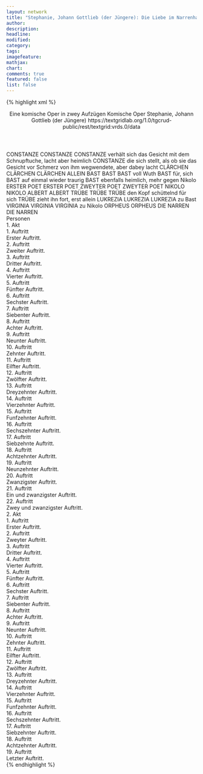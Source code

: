 ```yaml
---
layout: network
title: "Stephanie, Johann Gottlieb (der Jüngere): Die Liebe im Narrenhause (1787)"
author:
description:
headline:
modified:
category:
tags:
imagefeature:
mathjax:
chart:
comments: true
featured: false
list: false
---
```

{% highlight xml %}
<?xml-model href="https://raw.githubusercontent.com/DLiNa/project/master/rules/lina.rnc"?><?xml-model href="https://raw.githubusercontent.com/DLiNa/project/master/rules/lina.sch"?>
<play xmlns="http://lina.digital">
  <header>
    <title>Die Liebe im Narrenhause</title>
    <subtitle>Eine komische Oper in zwey Aufzügen</subtitle>
    <genretitle>Komische Oper</genretitle>
    <author>Stephanie, Johann Gottlieb (der Jüngere)</author>
    <date type="print"/>
    <date type="premiere" when="1787"/>
    <date type="written"/>
    <source>https://textgridlab.org/1.0/tgcrud-public/rest/textgrid:vrds.0/data</source>
  </header>
  <personae>
    <character>
      <name>CONSTANZE</name>
      <alias xml:id="constanze">
        <name>CONSTANZE</name>
      </alias>
      <alias xml:id="constanze_verhält_sich_das_gesicht_mit_dem_schnupftuche_lacht_aber_heimlich">
        <name>CONSTANZE verhält sich das Gesicht mit dem Schnupftuche, lacht aber heimlich</name>
      </alias>
      <alias xml:id="constanze_die_sich_stellt_als_ob_sie_das_gesicht_vor_schmerz_von_ihm_wegwendete_aber_dabey_lacht">
        <name>CONSTANZE die sich stellt, als ob sie das Gesicht vor Schmerz von ihm wegwendete, aber dabey lacht</name>
      </alias>
    </character>
    <character>
      <name>CLÄRCHEN</name>
      <alias xml:id="clärchen">
        <name>CLÄRCHEN</name>
      </alias>
      <alias xml:id="clärchen_allein">
        <name>CLÄRCHEN ALLEIN</name>
      </alias>
    </character>
    <character>
      <name>BAST</name>
      <alias xml:id="bast">
        <name>BAST</name>
      </alias>
      <alias xml:id="bast_voll_wuth">
        <name>BAST voll Wuth</name>
      </alias>
      <alias xml:id="bast_für_sich">
        <name>BAST für, sich</name>
      </alias>
      <alias xml:id="bast_auf_einmal_wieder_traurig">
        <name>BAST auf einmal wieder traurig</name>
      </alias>
      <alias xml:id="bast_ebenfalls_heimlich_mehr_gegen_nikolo">
        <name>BAST ebenfalls heimlich, mehr gegen Nikolo</name>
      </alias>
    </character>
    <character>
      <name>ERSTER POET</name>
      <alias xml:id="erster_poet">
        <name>ERSTER POET</name>
      </alias>
    </character>
    <character>
      <name>ZWEYTER POET</name>
      <alias xml:id="zweyter_poet">
        <name>ZWEYTER POET</name>
      </alias>
    </character>
    <character>
      <name>NIKOLO</name>
      <alias xml:id="nikolo">
        <name>NIKOLO</name>
      </alias>
    </character>
    <character>
      <name>ALBERT</name>
      <alias xml:id="albert">
        <name>ALBERT</name>
      </alias>
    </character>
    <character>
      <name>TRÜBE</name>
      <alias xml:id="trübe">
        <name>TRÜBE</name>
      </alias>
      <alias xml:id="trübe_den_kopf_schüttelnd_für_sich">
        <name>TRÜBE den Kopf schüttelnd für sich</name>
      </alias>
      <alias xml:id="trübe_zieht_ihn_fort_erst_allein">
        <name>TRÜBE zieht ihn fort, erst allein</name>
      </alias>
    </character>
    <character>
      <name>LUKREZIA</name>
      <alias xml:id="lukrezia">
        <name>LUKREZIA</name>
      </alias>
      <alias xml:id="lukrezia_zu_bast">
        <name>LUKREZIA zu Bast</name>
      </alias>
    </character>
    <character>
      <name>VIRGINIA</name>
      <alias xml:id="virginia">
        <name>VIRGINIA</name>
      </alias>
      <alias xml:id="virginia_zu_nikolo">
        <name>VIRGINIA zu Nikolo</name>
      </alias>
    </character>
    <character>
      <name>ORPHEUS</name>
      <alias xml:id="orpheus">
        <name>ORPHEUS</name>
      </alias>
    </character>
    <character>
      <name>DIE NARREN</name>
      <alias xml:id="die_narren">
        <name>DIE NARREN</name>
      </alias>
    </character>
  </personae>
  <text>
    <div>
      <head>Personen</head>
    </div>
    <div>
      <head>1. Akt</head>
      <div>
        <head>1. Auftritt</head>
        <div>
          <head>Erster Auftritt.</head>
          <sp who="#constanze">
            <amount n="6" unit="speech_acts"/>
            <amount n="114" unit="words"/>
            <amount n="11" unit="lines"/>
            <amount n="628" unit="chars"/>
          </sp>
          <sp who="#clärchen">
            <amount n="7" unit="speech_acts"/>
            <amount n="163" unit="words"/>
            <amount n="9" unit="lines"/>
            <amount n="933" unit="chars"/>
          </sp>
          <sp who="#clärchen #constanze">
            <amount n="1" unit="speech_acts"/>
            <amount n="23" unit="words"/>
            <amount n="3" unit="lines"/>
            <amount n="147" unit="chars"/>
          </sp>
          <sp who="#bast">
            <amount n="7" unit="speech_acts"/>
            <amount n="172" unit="words"/>
            <amount n="8" unit="lines"/>
            <amount n="928" unit="chars"/>
          </sp>
          <sp who="#bast_für_sich">
            <amount n="1" unit="speech_acts"/>
            <amount n="26" unit="words"/>
            <amount n="3" unit="lines"/>
            <amount n="138" unit="chars"/>
          </sp>
        </div>
      </div>
      <div>
        <head>2. Auftritt</head>
        <div>
          <head>Zweiter Auftritt.</head>
          <sp who="#erster_poet">
            <amount n="10" unit="speech_acts"/>
            <amount n="281" unit="words"/>
            <amount n="16" unit="lines"/>
            <amount n="1598" unit="chars"/>
          </sp>
          <sp who="#bast">
            <amount n="8" unit="speech_acts"/>
            <amount n="74" unit="words"/>
            <amount n="12" unit="lines"/>
            <amount n="380" unit="chars"/>
          </sp>
          <sp who="#constanze">
            <amount n="2" unit="speech_acts"/>
            <amount n="8" unit="words"/>
            <amount n="1" unit="lines"/>
            <amount n="48" unit="chars"/>
          </sp>
          <sp who="#zweyter_poet">
            <amount n="9" unit="speech_acts"/>
            <amount n="365" unit="words"/>
            <amount n="13" unit="lines"/>
            <amount n="2151" unit="chars"/>
          </sp>
          <sp who="#clärchen #constanze">
            <amount n="3" unit="speech_acts"/>
            <amount n="14" unit="words"/>
            <amount n="3" unit="lines"/>
            <amount n="69" unit="chars"/>
          </sp>
          <sp who="#constanze #clärchen">
            <amount n="3" unit="speech_acts"/>
            <amount n="33" unit="words"/>
            <amount n="6" unit="lines"/>
            <amount n="183" unit="chars"/>
          </sp>
        </div>
      </div>
      <div>
        <head>3. Auftritt</head>
        <div>
          <head>Dritter Auftritt.</head>
          <sp who="#constanze">
            <amount n="6" unit="speech_acts"/>
            <amount n="165" unit="words"/>
            <amount n="20" unit="lines"/>
            <amount n="865" unit="chars"/>
          </sp>
          <sp who="#clärchen">
            <amount n="5" unit="speech_acts"/>
            <amount n="247" unit="words"/>
            <amount n="1385" unit="chars"/>
          </sp>
        </div>
      </div>
      <div>
        <head>4. Auftritt</head>
        <div>
          <head>Vierter Auftritt.</head>
          <sp who="#clärchen_allein">
            <amount n="1" unit="speech_acts"/>
            <amount n="197" unit="words"/>
            <amount n="1073" unit="chars"/>
          </sp>
        </div>
      </div>
      <div>
        <head>5. Auftritt</head>
        <div>
          <head>Fünfter Auftritt.</head>
          <sp who="#nikolo">
            <amount n="8" unit="speech_acts"/>
            <amount n="365" unit="words"/>
            <amount n="4" unit="lines"/>
            <amount n="1898" unit="chars"/>
          </sp>
          <sp who="#clärchen">
            <amount n="7" unit="speech_acts"/>
            <amount n="89" unit="words"/>
            <amount n="5" unit="lines"/>
            <amount n="427" unit="chars"/>
          </sp>
        </div>
      </div>
      <div>
        <head>6. Auftritt</head>
        <div>
          <head>Sechster Auftritt.</head>
          <sp who="#albert">
            <amount n="7" unit="speech_acts"/>
            <amount n="89" unit="words"/>
            <amount n="5" unit="lines"/>
            <amount n="444" unit="chars"/>
          </sp>
          <sp who="#clärchen">
            <amount n="6" unit="speech_acts"/>
            <amount n="163" unit="words"/>
            <amount n="2" unit="lines"/>
            <amount n="897" unit="chars"/>
          </sp>
        </div>
      </div>
      <div>
        <head>7. Auftritt</head>
        <div>
          <head>Siebenter Auftritt.</head>
          <sp who="#clärchen">
            <amount n="7" unit="speech_acts"/>
            <amount n="106" unit="words"/>
            <amount n="4" unit="lines"/>
            <amount n="571" unit="chars"/>
          </sp>
          <sp who="#nikolo">
            <amount n="6" unit="speech_acts"/>
            <amount n="85" unit="words"/>
            <amount n="5" unit="lines"/>
            <amount n="466" unit="chars"/>
          </sp>
        </div>
      </div>
      <div>
        <head>8. Auftritt</head>
        <div>
          <head>Achter Auftritt.</head>
          <sp who="#bast">
            <amount n="14" unit="speech_acts"/>
            <amount n="179" unit="words"/>
            <amount n="15" unit="lines"/>
            <amount n="950" unit="chars"/>
          </sp>
          <sp who="#trübe">
            <amount n="14" unit="speech_acts"/>
            <amount n="237" unit="words"/>
            <amount n="21" unit="lines"/>
            <amount n="1252" unit="chars"/>
          </sp>
          <sp who="#clärchen">
            <amount n="1" unit="speech_acts"/>
            <amount n="10" unit="words"/>
            <amount n="1" unit="lines"/>
            <amount n="56" unit="chars"/>
          </sp>
          <sp who="#nikolo">
            <amount n="1" unit="speech_acts"/>
            <amount n="30" unit="words"/>
            <amount n="170" unit="chars"/>
          </sp>
          <sp who="#trübe #bast">
            <amount n="1" unit="speech_acts"/>
            <amount n="14" unit="words"/>
            <amount n="3" unit="lines"/>
            <amount n="88" unit="chars"/>
          </sp>
          <sp who="#bast #trübe">
            <amount n="1" unit="speech_acts"/>
            <amount n="28" unit="words"/>
            <amount n="6" unit="lines"/>
            <amount n="141" unit="chars"/>
          </sp>
          <sp who="#bast_auf_einmal_wieder_traurig">
            <amount n="1" unit="speech_acts"/>
            <amount n="13" unit="words"/>
            <amount n="2" unit="lines"/>
            <amount n="65" unit="chars"/>
          </sp>
        </div>
      </div>
      <div>
        <head>9. Auftritt</head>
        <div>
          <head>Neunter Auftritt.</head>
          <sp who="#constanze">
            <amount n="12" unit="speech_acts"/>
            <amount n="363" unit="words"/>
            <amount n="12" unit="lines"/>
            <amount n="1946" unit="chars"/>
          </sp>
          <sp who="#trübe">
            <amount n="6" unit="speech_acts"/>
            <amount n="128" unit="words"/>
            <amount n="3" unit="lines"/>
            <amount n="709" unit="chars"/>
          </sp>
          <sp who="#bast">
            <amount n="10" unit="speech_acts"/>
            <amount n="211" unit="words"/>
            <amount n="6" unit="lines"/>
            <amount n="1097" unit="chars"/>
          </sp>
        </div>
      </div>
      <div>
        <head>10. Auftritt</head>
        <div>
          <head>Zehnter Auftritt.</head>
          <sp who="#bast">
            <amount n="3" unit="speech_acts"/>
            <amount n="119" unit="words"/>
            <amount n="1" unit="lines"/>
            <amount n="630" unit="chars"/>
          </sp>
          <sp who="#trübe">
            <amount n="3" unit="speech_acts"/>
            <amount n="17" unit="words"/>
            <amount n="3" unit="lines"/>
            <amount n="75" unit="chars"/>
          </sp>
        </div>
      </div>
      <div>
        <head>11. Auftritt</head>
        <div>
          <head>Eilfter Auftritt.</head>
          <sp who="#nikolo">
            <amount n="2" unit="speech_acts"/>
            <amount n="27" unit="words"/>
            <amount n="1" unit="lines"/>
            <amount n="144" unit="chars"/>
          </sp>
          <sp who="#bast">
            <amount n="6" unit="speech_acts"/>
            <amount n="213" unit="words"/>
            <amount n="3" unit="lines"/>
            <amount n="1176" unit="chars"/>
          </sp>
          <sp who="#trübe">
            <amount n="4" unit="speech_acts"/>
            <amount n="58" unit="words"/>
            <amount n="3" unit="lines"/>
            <amount n="315" unit="chars"/>
          </sp>
          <sp who="#constanze">
            <amount n="2" unit="speech_acts"/>
            <amount n="13" unit="words"/>
            <amount n="2" unit="lines"/>
            <amount n="63" unit="chars"/>
          </sp>
          <sp who="#lukrezia">
            <amount n="1" unit="speech_acts"/>
            <amount n="118" unit="words"/>
            <amount n="20" unit="lines"/>
            <amount n="626" unit="chars"/>
          </sp>
        </div>
      </div>
      <div>
        <head>12. Auftritt</head>
        <div>
          <head>Zwölfter Auftritt.</head>
          <sp who="#trübe">
            <amount n="2" unit="speech_acts"/>
            <amount n="22" unit="words"/>
            <amount n="2" unit="lines"/>
            <amount n="121" unit="chars"/>
          </sp>
          <sp who="#bast">
            <amount n="4" unit="speech_acts"/>
            <amount n="112" unit="words"/>
            <amount n="2" unit="lines"/>
            <amount n="611" unit="chars"/>
          </sp>
          <sp who="#constanze">
            <amount n="3" unit="speech_acts"/>
            <amount n="15" unit="words"/>
            <amount n="3" unit="lines"/>
            <amount n="75" unit="chars"/>
          </sp>
        </div>
      </div>
      <div>
        <head>13. Auftritt</head>
        <div>
          <head>Dreyzehnter Auftritt.</head>
          <sp who="#albert">
            <amount n="8" unit="speech_acts"/>
            <amount n="92" unit="words"/>
            <amount n="20" unit="lines"/>
            <amount n="537" unit="chars"/>
          </sp>
          <sp who="#lukrezia">
            <amount n="1" unit="speech_acts"/>
            <amount n="19" unit="words"/>
            <amount n="5" unit="lines"/>
            <amount n="120" unit="chars"/>
          </sp>
          <sp who="#albert #virginia #constanze #trübe #bast #nikolo">
            <amount n="3" unit="speech_acts"/>
            <amount n="21" unit="words"/>
            <amount n="5" unit="lines"/>
            <amount n="101" unit="chars"/>
          </sp>
          <sp who="#virginia">
            <amount n="1" unit="speech_acts"/>
            <amount n="22" unit="words"/>
            <amount n="3" unit="lines"/>
            <amount n="115" unit="chars"/>
          </sp>
          <sp who="#lukrezia #virginia">
            <amount n="5" unit="speech_acts"/>
            <amount n="59" unit="words"/>
            <amount n="12" unit="lines"/>
            <amount n="331" unit="chars"/>
          </sp>
          <sp who="#albert #constanze">
            <amount n="1" unit="speech_acts"/>
            <amount n="16" unit="words"/>
            <amount n="3" unit="lines"/>
            <amount n="96" unit="chars"/>
          </sp>
          <sp who="#constanze">
            <amount n="2" unit="speech_acts"/>
            <amount n="26" unit="words"/>
            <amount n="5" unit="lines"/>
            <amount n="150" unit="chars"/>
          </sp>
          <sp who="#trübe #bast">
            <amount n="2" unit="speech_acts"/>
            <amount n="19" unit="words"/>
            <amount n="4" unit="lines"/>
            <amount n="100" unit="chars"/>
          </sp>
          <sp who="#lukrezia #virginia">
            <amount n="1" unit="speech_acts"/>
            <amount n="5" unit="words"/>
            <amount n="1" unit="lines"/>
            <amount n="25" unit="chars"/>
          </sp>
          <sp who="#albert #constanze">
            <amount n="1" unit="speech_acts"/>
            <amount n="16" unit="words"/>
            <amount n="3" unit="lines"/>
            <amount n="79" unit="chars"/>
          </sp>
          <sp who="#lukrezia #virginia">
            <amount n="1" unit="speech_acts"/>
            <amount n="16" unit="words"/>
            <amount n="3" unit="lines"/>
            <amount n="93" unit="chars"/>
          </sp>
          <sp who="#bast #nikolo">
            <amount n="1" unit="speech_acts"/>
            <amount n="5" unit="words"/>
            <amount n="1" unit="lines"/>
            <amount n="28" unit="chars"/>
          </sp>
        </div>
      </div>
      <div>
        <head>14. Auftritt</head>
        <div>
          <head>Vierzehnter Auftritt.</head>
          <sp who="#albert">
            <amount n="3" unit="speech_acts"/>
            <amount n="13" unit="words"/>
            <amount n="3" unit="lines"/>
            <amount n="68" unit="chars"/>
          </sp>
          <sp who="#constanze">
            <amount n="3" unit="speech_acts"/>
            <amount n="33" unit="words"/>
            <amount n="2" unit="lines"/>
            <amount n="193" unit="chars"/>
          </sp>
        </div>
      </div>
      <div>
        <head>15. Auftritt</head>
        <div>
          <head>Funfzehnter Auftritt.</head>
          <sp who="#clärchen">
            <amount n="3" unit="speech_acts"/>
            <amount n="58" unit="words"/>
            <amount n="1" unit="lines"/>
            <amount n="337" unit="chars"/>
          </sp>
          <sp who="#albert">
            <amount n="2" unit="speech_acts"/>
            <amount n="12" unit="words"/>
            <amount n="2" unit="lines"/>
            <amount n="54" unit="chars"/>
          </sp>
        </div>
      </div>
      <div>
        <head>16. Auftritt</head>
        <div>
          <head>Sechszehnter Auftritt.</head>
          <sp who="#clärchen">
            <amount n="6" unit="speech_acts"/>
            <amount n="71" unit="words"/>
            <amount n="5" unit="lines"/>
            <amount n="392" unit="chars"/>
          </sp>
          <sp who="#orpheus">
            <amount n="7" unit="speech_acts"/>
            <amount n="297" unit="words"/>
            <amount n="7" unit="lines"/>
            <amount n="1614" unit="chars"/>
          </sp>
        </div>
      </div>
      <div>
        <head>17. Auftritt</head>
        <div>
          <head>Siebzehnte Auftritt.</head>
          <sp who="#clärchen">
            <amount n="3" unit="speech_acts"/>
            <amount n="88" unit="words"/>
            <amount n="1" unit="lines"/>
            <amount n="506" unit="chars"/>
          </sp>
          <sp who="#constanze">
            <amount n="1" unit="speech_acts"/>
            <amount n="9" unit="words"/>
            <amount n="1" unit="lines"/>
            <amount n="41" unit="chars"/>
          </sp>
          <sp who="#albert">
            <amount n="2" unit="speech_acts"/>
            <amount n="124" unit="words"/>
            <amount n="7" unit="lines"/>
            <amount n="674" unit="chars"/>
          </sp>
          <sp who="#clärchen #constanze">
            <amount n="1" unit="speech_acts"/>
            <amount n="20" unit="words"/>
            <amount n="4" unit="lines"/>
            <amount n="120" unit="chars"/>
          </sp>
        </div>
      </div>
      <div>
        <head>18. Auftritt</head>
        <div>
          <head>Achtzehnter Auftritt.</head>
          <sp who="#bast">
            <amount n="6" unit="speech_acts"/>
            <amount n="79" unit="words"/>
            <amount n="13" unit="lines"/>
            <amount n="408" unit="chars"/>
          </sp>
          <sp who="#constanze">
            <amount n="2" unit="speech_acts"/>
            <amount n="13" unit="words"/>
            <amount n="2" unit="lines"/>
            <amount n="64" unit="chars"/>
          </sp>
          <sp who="#constanze #clärchen">
            <amount n="4" unit="speech_acts"/>
            <amount n="37" unit="words"/>
            <amount n="8" unit="lines"/>
            <amount n="207" unit="chars"/>
          </sp>
          <sp who="#albert">
            <amount n="5" unit="speech_acts"/>
            <amount n="74" unit="words"/>
            <amount n="14" unit="lines"/>
            <amount n="403" unit="chars"/>
          </sp>
          <sp who="#clärchen #constanze">
            <amount n="1" unit="speech_acts"/>
            <amount n="9" unit="words"/>
            <amount n="1" unit="lines"/>
            <amount n="46" unit="chars"/>
          </sp>
          <sp who="#bast_ebenfalls_heimlich_mehr_gegen_nikolo">
            <amount n="1" unit="speech_acts"/>
            <amount n="13" unit="words"/>
            <amount n="2" unit="lines"/>
            <amount n="70" unit="chars"/>
          </sp>
          <sp who="#nikolo">
            <amount n="4" unit="speech_acts"/>
            <amount n="36" unit="words"/>
            <amount n="7" unit="lines"/>
            <amount n="186" unit="chars"/>
          </sp>
          <sp who="#constanze #clärchen #albert">
            <amount n="1" unit="speech_acts"/>
            <amount n="2" unit="words"/>
            <amount n="1" unit="lines"/>
            <amount n="9" unit="chars"/>
          </sp>
          <sp who="#bast #nikolo">
            <amount n="1" unit="speech_acts"/>
            <amount n="22" unit="words"/>
            <amount n="3" unit="lines"/>
            <amount n="105" unit="chars"/>
          </sp>
        </div>
      </div>
      <div>
        <head>19. Auftritt</head>
        <div>
          <head>Neunzehnter Auftritt.</head>
          <sp who="#trübe">
            <amount n="3" unit="speech_acts"/>
            <amount n="26" unit="words"/>
            <amount n="5" unit="lines"/>
            <amount n="129" unit="chars"/>
          </sp>
          <sp who="#bast">
            <amount n="3" unit="speech_acts"/>
            <amount n="18" unit="words"/>
            <amount n="4" unit="lines"/>
            <amount n="98" unit="chars"/>
          </sp>
          <sp who="#constanze">
            <amount n="3" unit="speech_acts"/>
            <amount n="33" unit="words"/>
            <amount n="6" unit="lines"/>
            <amount n="163" unit="chars"/>
          </sp>
          <sp who="#bast #trübe">
            <amount n="1" unit="speech_acts"/>
            <amount n="22" unit="words"/>
            <amount n="4" unit="lines"/>
            <amount n="117" unit="chars"/>
          </sp>
          <sp who="#constanze #clärchen">
            <amount n="2" unit="speech_acts"/>
            <amount n="39" unit="words"/>
            <amount n="6" unit="lines"/>
            <amount n="196" unit="chars"/>
          </sp>
          <sp who="#constanze_verhält_sich_das_gesicht_mit_dem_schnupftuche_lacht_aber_heimlich">
            <amount n="1" unit="speech_acts"/>
            <amount n="10" unit="words"/>
            <amount n="2" unit="lines"/>
            <amount n="56" unit="chars"/>
          </sp>
          <sp who="#clärchen">
            <amount n="4" unit="speech_acts"/>
            <amount n="74" unit="words"/>
            <amount n="14" unit="lines"/>
            <amount n="381" unit="chars"/>
          </sp>
          <sp who="#trübe_zieht_ihn_fort_erst_allein">
            <amount n="1" unit="speech_acts"/>
            <amount n="6" unit="words"/>
            <amount n="1" unit="lines"/>
            <amount n="28" unit="chars"/>
          </sp>
          <sp who="#constanze_die_sich_stellt_als_ob_sie_das_gesicht_vor_schmerz_von_ihm_wegwendete_aber_dabey_lacht">
            <amount n="1" unit="speech_acts"/>
            <amount n="4" unit="words"/>
            <amount n="1" unit="lines"/>
            <amount n="13" unit="chars"/>
          </sp>
          <sp who="#clärchen #constanze">
            <amount n="1" unit="speech_acts"/>
            <amount n="20" unit="words"/>
            <amount n="3" unit="lines"/>
            <amount n="89" unit="chars"/>
          </sp>
        </div>
      </div>
      <div>
        <head>20. Auftritt</head>
        <div>
          <head>Zwanzigster Auftritt.</head>
          <sp who="#erster_poet">
            <amount n="1" unit="speech_acts"/>
            <amount n="15" unit="words"/>
            <amount n="3" unit="lines"/>
            <amount n="68" unit="chars"/>
          </sp>
          <sp who="#clärchen">
            <amount n="8" unit="speech_acts"/>
            <amount n="86" unit="words"/>
            <amount n="17" unit="lines"/>
            <amount n="430" unit="chars"/>
          </sp>
          <sp who="#zweyter_poet">
            <amount n="1" unit="speech_acts"/>
            <amount n="14" unit="words"/>
            <amount n="3" unit="lines"/>
            <amount n="77" unit="chars"/>
          </sp>
          <sp who="#erster_poet #zweyter_poet">
            <amount n="1" unit="speech_acts"/>
            <amount n="15" unit="words"/>
            <amount n="3" unit="lines"/>
            <amount n="73" unit="chars"/>
          </sp>
          <sp who="#lukrezia #virginia">
            <amount n="1" unit="speech_acts"/>
            <amount n="13" unit="words"/>
            <amount n="3" unit="lines"/>
            <amount n="74" unit="chars"/>
          </sp>
          <sp who="#erster_poet #zweyter_poet">
            <amount n="1" unit="speech_acts"/>
            <amount n="9" unit="words"/>
            <amount n="2" unit="lines"/>
            <amount n="50" unit="chars"/>
          </sp>
          <sp who="#virginia #lukrezia">
            <amount n="3" unit="speech_acts"/>
            <amount n="24" unit="words"/>
            <amount n="5" unit="lines"/>
            <amount n="120" unit="chars"/>
          </sp>
          <sp who="#orpheus">
            <amount n="4" unit="speech_acts"/>
            <amount n="48" unit="words"/>
            <amount n="7" unit="lines"/>
            <amount n="251" unit="chars"/>
          </sp>
          <sp who="#erster_poet #zweyter_poet">
            <amount n="1" unit="speech_acts"/>
            <amount n="28" unit="words"/>
            <amount n="4" unit="lines"/>
            <amount n="156" unit="chars"/>
          </sp>
          <sp who="#erster_poet #zweyter_poet">
            <amount n="3" unit="speech_acts"/>
            <amount n="43" unit="words"/>
            <amount n="8" unit="lines"/>
            <amount n="230" unit="chars"/>
          </sp>
          <sp who="#erster_poet #zweyter_poet #lukrezia #virginia #orpheus #clärchen">
            <amount n="1" unit="speech_acts"/>
            <amount n="6" unit="words"/>
            <amount n="1" unit="lines"/>
            <amount n="26" unit="chars"/>
          </sp>
        </div>
      </div>
      <div>
        <head>21. Auftritt</head>
        <div>
          <head>Ein und zwanzigster Auftritt.</head>
          <sp who="#bast #trübe">
            <amount n="4" unit="speech_acts"/>
            <amount n="56" unit="words"/>
            <amount n="8" unit="lines"/>
            <amount n="270" unit="chars"/>
          </sp>
          <sp who="#die_narren">
            <amount n="1" unit="speech_acts"/>
            <amount n="13" unit="words"/>
            <amount n="2" unit="lines"/>
            <amount n="60" unit="chars"/>
          </sp>
          <sp who="#erster_poet #zweyter_poet">
            <amount n="1" unit="speech_acts"/>
            <amount n="4" unit="words"/>
            <amount n="1" unit="lines"/>
            <amount n="28" unit="chars"/>
          </sp>
          <sp who="#orpheus">
            <amount n="1" unit="speech_acts"/>
            <amount n="4" unit="words"/>
            <amount n="1" unit="lines"/>
            <amount n="24" unit="chars"/>
          </sp>
          <sp who="#virginia #lukrezia">
            <amount n="1" unit="speech_acts"/>
            <amount n="4" unit="words"/>
            <amount n="1" unit="lines"/>
            <amount n="22" unit="chars"/>
          </sp>
          <sp who="#bast #trübe #die_narren #erster_poet #zweyter_poet #orpheus #virginia #lukrezia">
            <amount n="1" unit="speech_acts"/>
            <amount n="17" unit="words"/>
            <amount n="3" unit="lines"/>
            <amount n="97" unit="chars"/>
          </sp>
        </div>
      </div>
      <div>
        <head>22. Auftritt</head>
        <div>
          <head>Zwey und zwanzigster Auftritt.</head>
          <sp who="#nikolo">
            <amount n="5" unit="speech_acts"/>
            <amount n="80" unit="words"/>
            <amount n="14" unit="lines"/>
            <amount n="420" unit="chars"/>
          </sp>
          <sp who="#clärchen">
            <amount n="1" unit="speech_acts"/>
            <amount n="7" unit="words"/>
            <amount n="1" unit="lines"/>
            <amount n="30" unit="chars"/>
          </sp>
          <sp who="#albert #constanze">
            <amount n="1" unit="speech_acts"/>
            <amount n="14" unit="words"/>
            <amount n="2" unit="lines"/>
            <amount n="66" unit="chars"/>
          </sp>
          <sp who="#bast #trübe">
            <amount n="1" unit="speech_acts"/>
            <amount n="31" unit="words"/>
            <amount n="5" unit="lines"/>
            <amount n="159" unit="chars"/>
          </sp>
          <sp who="#erster_poet #zweyter_poet #orpheus #virginia #lukrezia">
            <amount n="2" unit="speech_acts"/>
            <amount n="30" unit="words"/>
            <amount n="6" unit="lines"/>
            <amount n="170" unit="chars"/>
          </sp>
          <sp who="#constanze">
            <amount n="5" unit="speech_acts"/>
            <amount n="42" unit="words"/>
            <amount n="8" unit="lines"/>
            <amount n="222" unit="chars"/>
          </sp>
          <sp who="#bast">
            <amount n="6" unit="speech_acts"/>
            <amount n="83" unit="words"/>
            <amount n="16" unit="lines"/>
            <amount n="408" unit="chars"/>
          </sp>
          <sp who="#erster_poet #zweyter_poet #orpheus #virginia #lukrezia #bast #nikolo #clärchen #albert #constanze #die_narren #trübe">
            <amount n="1" unit="speech_acts"/>
            <amount n="30" unit="words"/>
            <amount n="5" unit="lines"/>
            <amount n="145" unit="chars"/>
          </sp>
          <sp who="#albert">
            <amount n="1" unit="speech_acts"/>
            <amount n="14" unit="words"/>
            <amount n="3" unit="lines"/>
            <amount n="75" unit="chars"/>
          </sp>
          <sp who="#die_narren">
            <amount n="1" unit="speech_acts"/>
            <amount n="6" unit="words"/>
            <amount n="1" unit="lines"/>
            <amount n="23" unit="chars"/>
          </sp>
          <sp who="#trübe #clärchen">
            <amount n="1" unit="speech_acts"/>
            <amount n="18" unit="words"/>
            <amount n="3" unit="lines"/>
            <amount n="92" unit="chars"/>
          </sp>
        </div>
      </div>
    </div>
    <div>
      <head>2. Akt</head>
      <div>
        <head>1. Auftritt</head>
        <div>
          <head>Erster Auftritt.</head>
          <sp who="#albert #constanze #clärchen">
            <amount n="2" unit="speech_acts"/>
            <amount n="42" unit="words"/>
            <amount n="7" unit="lines"/>
            <amount n="232" unit="chars"/>
          </sp>
          <sp who="#albert">
            <amount n="4" unit="speech_acts"/>
            <amount n="65" unit="words"/>
            <amount n="10" unit="lines"/>
            <amount n="337" unit="chars"/>
          </sp>
          <sp who="#constanze">
            <amount n="4" unit="speech_acts"/>
            <amount n="69" unit="words"/>
            <amount n="4" unit="lines"/>
            <amount n="359" unit="chars"/>
          </sp>
          <sp who="#albert #constanze">
            <amount n="1" unit="speech_acts"/>
            <amount n="7" unit="words"/>
            <amount n="1" unit="lines"/>
            <amount n="31" unit="chars"/>
          </sp>
          <sp who="#clärchen">
            <amount n="7" unit="speech_acts"/>
            <amount n="174" unit="words"/>
            <amount n="5" unit="lines"/>
            <amount n="966" unit="chars"/>
          </sp>
        </div>
      </div>
      <div>
        <head>2. Auftritt</head>
        <div>
          <head>Zweyter Auftritt.</head>
          <sp who="#clärchen">
            <amount n="4" unit="speech_acts"/>
            <amount n="77" unit="words"/>
            <amount n="1" unit="lines"/>
            <amount n="442" unit="chars"/>
          </sp>
          <sp who="#nikolo">
            <amount n="4" unit="speech_acts"/>
            <amount n="107" unit="words"/>
            <amount n="1" unit="lines"/>
            <amount n="582" unit="chars"/>
          </sp>
          <sp who="#constanze">
            <amount n="1" unit="speech_acts"/>
            <amount n="5" unit="words"/>
            <amount n="1" unit="lines"/>
            <amount n="31" unit="chars"/>
          </sp>
          <sp who="#albert">
            <amount n="3" unit="speech_acts"/>
            <amount n="50" unit="words"/>
            <amount n="10" unit="lines"/>
            <amount n="269" unit="chars"/>
          </sp>
        </div>
      </div>
      <div>
        <head>3. Auftritt</head>
        <div>
          <head>Dritter Auftritt.</head>
          <sp who="#constanze">
            <amount n="7" unit="speech_acts"/>
            <amount n="112" unit="words"/>
            <amount n="15" unit="lines"/>
            <amount n="564" unit="chars"/>
          </sp>
          <sp who="#clärchen">
            <amount n="6" unit="speech_acts"/>
            <amount n="131" unit="words"/>
            <amount n="4" unit="lines"/>
            <amount n="682" unit="chars"/>
          </sp>
        </div>
      </div>
      <div>
        <head>4. Auftritt</head>
        <div>
          <head>Vierter Auftritt.</head>
          <sp who="#clärchen">
            <amount n="7" unit="speech_acts"/>
            <amount n="124" unit="words"/>
            <amount n="5" unit="lines"/>
            <amount n="635" unit="chars"/>
          </sp>
          <sp who="#nikolo">
            <amount n="7" unit="speech_acts"/>
            <amount n="207" unit="words"/>
            <amount n="2" unit="lines"/>
            <amount n="1086" unit="chars"/>
          </sp>
        </div>
      </div>
      <div>
        <head>5. Auftritt</head>
        <div>
          <head>Fünfter Auftritt.</head>
          <sp who="#trübe">
            <amount n="3" unit="speech_acts"/>
            <amount n="69" unit="words"/>
            <amount n="1" unit="lines"/>
            <amount n="369" unit="chars"/>
          </sp>
          <sp who="#clärchen">
            <amount n="3" unit="speech_acts"/>
            <amount n="62" unit="words"/>
            <amount n="2" unit="lines"/>
            <amount n="330" unit="chars"/>
          </sp>
          <sp who="#nikolo">
            <amount n="4" unit="speech_acts"/>
            <amount n="52" unit="words"/>
            <amount n="3" unit="lines"/>
            <amount n="281" unit="chars"/>
          </sp>
        </div>
      </div>
      <div>
        <head>6. Auftritt</head>
        <div>
          <head>Sechster Auftritt.</head>
          <sp who="#clärchen">
            <amount n="4" unit="speech_acts"/>
            <amount n="76" unit="words"/>
            <amount n="2" unit="lines"/>
            <amount n="432" unit="chars"/>
          </sp>
          <sp who="#trübe">
            <amount n="6" unit="speech_acts"/>
            <amount n="66" unit="words"/>
            <amount n="5" unit="lines"/>
            <amount n="375" unit="chars"/>
          </sp>
          <sp who="#erster_poet">
            <amount n="5" unit="speech_acts"/>
            <amount n="142" unit="words"/>
            <amount n="1" unit="lines"/>
            <amount n="851" unit="chars"/>
          </sp>
          <sp who="#zweyter_poet">
            <amount n="5" unit="speech_acts"/>
            <amount n="126" unit="words"/>
            <amount n="3" unit="lines"/>
            <amount n="721" unit="chars"/>
          </sp>
          <sp who="#virginia">
            <amount n="2" unit="speech_acts"/>
            <amount n="48" unit="words"/>
            <amount n="1" unit="lines"/>
            <amount n="253" unit="chars"/>
          </sp>
          <sp who="#lukrezia">
            <amount n="1" unit="speech_acts"/>
            <amount n="16" unit="words"/>
            <amount n="1" unit="lines"/>
            <amount n="95" unit="chars"/>
          </sp>
          <sp who="#orpheus">
            <amount n="1" unit="speech_acts"/>
            <amount n="12" unit="words"/>
            <amount n="1" unit="lines"/>
            <amount n="73" unit="chars"/>
          </sp>
        </div>
      </div>
      <div>
        <head>7. Auftritt</head>
        <div>
          <head>Siebenter Auftritt.</head>
          <sp who="#albert">
            <amount n="2" unit="speech_acts"/>
            <amount n="36" unit="words"/>
            <amount n="6" unit="lines"/>
            <amount n="181" unit="chars"/>
          </sp>
          <sp who="#erster_poet #zweyter_poet">
            <amount n="2" unit="speech_acts"/>
            <amount n="45" unit="words"/>
            <amount n="6" unit="lines"/>
            <amount n="237" unit="chars"/>
          </sp>
          <sp who="#lukrezia">
            <amount n="2" unit="speech_acts"/>
            <amount n="55" unit="words"/>
            <amount n="5" unit="lines"/>
            <amount n="279" unit="chars"/>
          </sp>
          <sp who="#virginia">
            <amount n="2" unit="speech_acts"/>
            <amount n="40" unit="words"/>
            <amount n="6" unit="lines"/>
            <amount n="207" unit="chars"/>
          </sp>
          <sp who="#trübe">
            <amount n="2" unit="speech_acts"/>
            <amount n="42" unit="words"/>
            <amount n="6" unit="lines"/>
            <amount n="222" unit="chars"/>
          </sp>
          <sp who="#orpheus">
            <amount n="1" unit="speech_acts"/>
            <amount n="5" unit="words"/>
            <amount n="1" unit="lines"/>
            <amount n="27" unit="chars"/>
          </sp>
        </div>
      </div>
      <div>
        <head>8. Auftritt</head>
        <div>
          <head>Achter Auftritt.</head>
          <sp who="#clärchen">
            <amount n="20" unit="speech_acts"/>
            <amount n="275" unit="words"/>
            <amount n="23" unit="lines"/>
            <amount n="1420" unit="chars"/>
          </sp>
          <sp who="#trübe">
            <amount n="1" unit="speech_acts"/>
            <amount n="15" unit="words"/>
            <amount n="1" unit="lines"/>
            <amount n="88" unit="chars"/>
          </sp>
          <sp who="#orpheus">
            <amount n="18" unit="speech_acts"/>
            <amount n="228" unit="words"/>
            <amount n="22" unit="lines"/>
            <amount n="1123" unit="chars"/>
          </sp>
          <sp who="#lukrezia">
            <amount n="2" unit="speech_acts"/>
            <amount n="19" unit="words"/>
            <amount n="2" unit="lines"/>
            <amount n="104" unit="chars"/>
          </sp>
          <sp who="#virginia">
            <amount n="2" unit="speech_acts"/>
            <amount n="11" unit="words"/>
            <amount n="2" unit="lines"/>
            <amount n="66" unit="chars"/>
          </sp>
          <sp who="#erster_poet">
            <amount n="2" unit="speech_acts"/>
            <amount n="11" unit="words"/>
            <amount n="2" unit="lines"/>
            <amount n="60" unit="chars"/>
          </sp>
          <sp who="#zweyter_poet">
            <amount n="2" unit="speech_acts"/>
            <amount n="18" unit="words"/>
            <amount n="1" unit="lines"/>
            <amount n="119" unit="chars"/>
          </sp>
          <sp who="#orpheus #clärchen">
            <amount n="1" unit="speech_acts"/>
            <amount n="22" unit="words"/>
            <amount n="3" unit="lines"/>
            <amount n="108" unit="chars"/>
          </sp>
        </div>
      </div>
      <div>
        <head>9. Auftritt</head>
        <div>
          <head>Neunter Auftritt.</head>
          <sp who="#constanze">
            <amount n="7" unit="speech_acts"/>
            <amount n="83" unit="words"/>
            <amount n="6" unit="lines"/>
            <amount n="424" unit="chars"/>
          </sp>
          <sp who="#clärchen">
            <amount n="9" unit="speech_acts"/>
            <amount n="165" unit="words"/>
            <amount n="6" unit="lines"/>
            <amount n="894" unit="chars"/>
          </sp>
          <sp who="#orpheus">
            <amount n="3" unit="speech_acts"/>
            <amount n="67" unit="words"/>
            <amount n="2" unit="lines"/>
            <amount n="326" unit="chars"/>
          </sp>
          <sp who="#bast">
            <amount n="2" unit="speech_acts"/>
            <amount n="12" unit="words"/>
            <amount n="2" unit="lines"/>
            <amount n="56" unit="chars"/>
          </sp>
          <sp who="#albert">
            <amount n="1" unit="speech_acts"/>
            <amount n="1" unit="words"/>
            <amount n="1" unit="lines"/>
            <amount n="12" unit="chars"/>
          </sp>
        </div>
      </div>
      <div>
        <head>10. Auftritt</head>
        <div>
          <head>Zehnter Auftritt.</head>
          <sp who="#trübe">
            <amount n="8" unit="speech_acts"/>
            <amount n="89" unit="words"/>
            <amount n="7" unit="lines"/>
            <amount n="468" unit="chars"/>
          </sp>
          <sp who="#clärchen">
            <amount n="3" unit="speech_acts"/>
            <amount n="122" unit="words"/>
            <amount n="1" unit="lines"/>
            <amount n="614" unit="chars"/>
          </sp>
          <sp who="#bast">
            <amount n="8" unit="speech_acts"/>
            <amount n="396" unit="words"/>
            <amount n="16" unit="lines"/>
            <amount n="2120" unit="chars"/>
          </sp>
          <sp who="#constanze">
            <amount n="1" unit="speech_acts"/>
            <amount n="22" unit="words"/>
            <amount n="109" unit="chars"/>
          </sp>
        </div>
      </div>
      <div>
        <head>11. Auftritt</head>
        <div>
          <head>Eilfter Auftritt.</head>
          <sp who="#constanze">
            <amount n="6" unit="speech_acts"/>
            <amount n="51" unit="words"/>
            <amount n="5" unit="lines"/>
            <amount n="279" unit="chars"/>
          </sp>
          <sp who="#clärchen">
            <amount n="7" unit="speech_acts"/>
            <amount n="264" unit="words"/>
            <amount n="1" unit="lines"/>
            <amount n="1398" unit="chars"/>
          </sp>
        </div>
      </div>
      <div>
        <head>12. Auftritt</head>
        <div>
          <head>Zwölfter Auftritt.</head>
          <sp who="#clärchen">
            <amount n="5" unit="speech_acts"/>
            <amount n="239" unit="words"/>
            <amount n="2" unit="lines"/>
            <amount n="1257" unit="chars"/>
          </sp>
          <sp who="#trübe">
            <amount n="4" unit="speech_acts"/>
            <amount n="65" unit="words"/>
            <amount n="4" unit="lines"/>
            <amount n="337" unit="chars"/>
          </sp>
        </div>
      </div>
      <div>
        <head>13. Auftritt</head>
        <div>
          <head>Dreyzehnter Auftritt.</head>
          <sp who="#constanze">
            <amount n="4" unit="speech_acts"/>
            <amount n="46" unit="words"/>
            <amount n="6" unit="lines"/>
            <amount n="249" unit="chars"/>
          </sp>
          <sp who="#orpheus">
            <amount n="3" unit="speech_acts"/>
            <amount n="148" unit="words"/>
            <amount n="8" unit="lines"/>
            <amount n="787" unit="chars"/>
          </sp>
          <sp who="#clärchen">
            <amount n="5" unit="speech_acts"/>
            <amount n="153" unit="words"/>
            <amount n="21" unit="lines"/>
            <amount n="847" unit="chars"/>
          </sp>
          <sp who="#albert">
            <amount n="2" unit="speech_acts"/>
            <amount n="11" unit="words"/>
            <amount n="2" unit="lines"/>
            <amount n="59" unit="chars"/>
          </sp>
        </div>
      </div>
      <div>
        <head>14. Auftritt</head>
        <div>
          <head>Vierzehnter Auftritt.</head>
          <sp who="#nikolo">
            <amount n="7" unit="speech_acts"/>
            <amount n="74" unit="words"/>
            <amount n="14" unit="lines"/>
            <amount n="389" unit="chars"/>
          </sp>
          <sp who="#clärchen">
            <amount n="6" unit="speech_acts"/>
            <amount n="108" unit="words"/>
            <amount n="19" unit="lines"/>
            <amount n="590" unit="chars"/>
          </sp>
          <sp who="#clärchen #nikolo">
            <amount n="1" unit="speech_acts"/>
            <amount n="20" unit="words"/>
            <amount n="3" unit="lines"/>
            <amount n="102" unit="chars"/>
          </sp>
        </div>
      </div>
      <div>
        <head>15. Auftritt</head>
        <div>
          <head>Funfzehnter Auftritt.</head>
          <sp who="#trübe">
            <amount n="2" unit="speech_acts"/>
            <amount n="35" unit="words"/>
            <amount n="6" unit="lines"/>
            <amount n="164" unit="chars"/>
          </sp>
          <sp who="#albert #orpheus">
            <amount n="1" unit="speech_acts"/>
            <amount n="7" unit="words"/>
            <amount n="1" unit="lines"/>
            <amount n="31" unit="chars"/>
          </sp>
          <sp who="#constanze #clärchen">
            <amount n="1" unit="speech_acts"/>
            <amount n="5" unit="words"/>
            <amount n="1" unit="lines"/>
            <amount n="28" unit="chars"/>
          </sp>
          <sp who="#nikolo">
            <amount n="2" unit="speech_acts"/>
            <amount n="15" unit="words"/>
            <amount n="3" unit="lines"/>
            <amount n="84" unit="chars"/>
          </sp>
          <sp who="#albert #constanze">
            <amount n="1" unit="speech_acts"/>
            <amount n="5" unit="words"/>
            <amount n="1" unit="lines"/>
            <amount n="35" unit="chars"/>
          </sp>
          <sp who="#clärchen">
            <amount n="2" unit="speech_acts"/>
            <amount n="27" unit="words"/>
            <amount n="1" unit="lines"/>
            <amount n="168" unit="chars"/>
          </sp>
          <sp who="#orpheus #nikolo">
            <amount n="1" unit="speech_acts"/>
            <amount n="6" unit="words"/>
            <amount n="1" unit="lines"/>
            <amount n="32" unit="chars"/>
          </sp>
          <sp who="#albert">
            <amount n="1" unit="speech_acts"/>
            <amount n="21" unit="words"/>
            <amount n="4" unit="lines"/>
            <amount n="117" unit="chars"/>
          </sp>
        </div>
      </div>
      <div>
        <head>16. Auftritt</head>
        <div>
          <head>Sechszehnter Auftritt.</head>
          <sp who="#trübe">
            <amount n="6" unit="speech_acts"/>
            <amount n="63" unit="words"/>
            <amount n="5" unit="lines"/>
            <amount n="350" unit="chars"/>
          </sp>
          <sp who="#constanze">
            <amount n="6" unit="speech_acts"/>
            <amount n="182" unit="words"/>
            <amount n="16" unit="lines"/>
            <amount n="944" unit="chars"/>
          </sp>
          <sp who="#clärchen">
            <amount n="1" unit="speech_acts"/>
            <amount n="22" unit="words"/>
            <amount n="130" unit="chars"/>
          </sp>
        </div>
      </div>
      <div>
        <head>17. Auftritt</head>
        <div>
          <head>Siebzehnter Auftritt.</head>
          <sp who="#nikolo">
            <amount n="4" unit="speech_acts"/>
            <amount n="55" unit="words"/>
            <amount n="3" unit="lines"/>
            <amount n="272" unit="chars"/>
          </sp>
          <sp who="#clärchen">
            <amount n="3" unit="speech_acts"/>
            <amount n="36" unit="words"/>
            <amount n="2" unit="lines"/>
            <amount n="195" unit="chars"/>
          </sp>
          <sp who="#orpheus">
            <amount n="1" unit="speech_acts"/>
            <amount n="5" unit="words"/>
            <amount n="1" unit="lines"/>
            <amount n="19" unit="chars"/>
          </sp>
          <sp who="#constanze">
            <amount n="2" unit="speech_acts"/>
            <amount n="27" unit="words"/>
            <amount n="1" unit="lines"/>
            <amount n="156" unit="chars"/>
          </sp>
          <sp who="#trübe">
            <amount n="1" unit="speech_acts"/>
            <amount n="21" unit="words"/>
            <amount n="107" unit="chars"/>
          </sp>
          <sp who="#albert">
            <amount n="1" unit="speech_acts"/>
            <amount n="26" unit="words"/>
            <amount n="4" unit="lines"/>
            <amount n="136" unit="chars"/>
          </sp>
          <sp who="#nikolo #clärchen #orpheus #constanze #trübe #albert">
            <amount n="1" unit="speech_acts"/>
            <amount n="13" unit="words"/>
            <amount n="2" unit="lines"/>
            <amount n="68" unit="chars"/>
          </sp>
        </div>
      </div>
      <div>
        <head>18. Auftritt</head>
        <div>
          <head>Achtzehnter Auftritt.</head>
          <sp who="#trübe_den_kopf_schüttelnd_für_sich">
            <amount n="1" unit="speech_acts"/>
            <amount n="41" unit="words"/>
            <amount n="5" unit="lines"/>
            <amount n="212" unit="chars"/>
          </sp>
          <sp who="#bast">
            <amount n="3" unit="speech_acts"/>
            <amount n="68" unit="words"/>
            <amount n="12" unit="lines"/>
            <amount n="353" unit="chars"/>
          </sp>
          <sp who="#albert">
            <amount n="3" unit="speech_acts"/>
            <amount n="60" unit="words"/>
            <amount n="10" unit="lines"/>
            <amount n="315" unit="chars"/>
          </sp>
          <sp who="#trübe">
            <amount n="4" unit="speech_acts"/>
            <amount n="56" unit="words"/>
            <amount n="8" unit="lines"/>
            <amount n="256" unit="chars"/>
          </sp>
          <sp who="#bast #albert #constanze #orpheus #clärchen">
            <amount n="2" unit="speech_acts"/>
            <amount n="13" unit="words"/>
            <amount n="2" unit="lines"/>
            <amount n="68" unit="chars"/>
          </sp>
          <sp who="#bast #trübe">
            <amount n="1" unit="speech_acts"/>
            <amount n="6" unit="words"/>
            <amount n="1" unit="lines"/>
            <amount n="29" unit="chars"/>
          </sp>
          <sp who="#bast_voll_wuth">
            <amount n="1" unit="speech_acts"/>
            <amount n="41" unit="words"/>
            <amount n="7" unit="lines"/>
            <amount n="234" unit="chars"/>
          </sp>
        </div>
      </div>
      <div>
        <head>19. Auftritt</head>
        <div>
          <head>Letzter Auftritt.</head>
          <sp who="#bast #albert #trübe #nikolo #erster_poet #zweyter_poet #lukrezia #virginia">
            <amount n="1" unit="speech_acts"/>
            <amount n="5" unit="words"/>
            <amount n="1" unit="lines"/>
            <amount n="27" unit="chars"/>
          </sp>
          <sp who="#bast">
            <amount n="4" unit="speech_acts"/>
            <amount n="30" unit="words"/>
            <amount n="5" unit="lines"/>
            <amount n="165" unit="chars"/>
          </sp>
          <sp who="#erster_poet #zweyter_poet">
            <amount n="1" unit="speech_acts"/>
            <amount n="4" unit="words"/>
            <amount n="1" unit="lines"/>
            <amount n="23" unit="chars"/>
          </sp>
          <sp who="#lukrezia">
            <amount n="1" unit="speech_acts"/>
            <amount n="5" unit="words"/>
            <amount n="1" unit="lines"/>
            <amount n="27" unit="chars"/>
          </sp>
          <sp who="#virginia">
            <amount n="2" unit="speech_acts"/>
            <amount n="8" unit="words"/>
            <amount n="2" unit="lines"/>
            <amount n="40" unit="chars"/>
          </sp>
          <sp who="#trübe">
            <amount n="2" unit="speech_acts"/>
            <amount n="32" unit="words"/>
            <amount n="5" unit="lines"/>
            <amount n="165" unit="chars"/>
          </sp>
          <sp who="#erster_poet #zweyter_poet #lukrezia #virginia">
            <amount n="1" unit="speech_acts"/>
            <amount n="11" unit="words"/>
            <amount n="2" unit="lines"/>
            <amount n="64" unit="chars"/>
          </sp>
          <sp who="#erster_poet #zweyter_poet #virginia #lukrezia">
            <amount n="1" unit="speech_acts"/>
            <amount n="21" unit="words"/>
            <amount n="3" unit="lines"/>
            <amount n="102" unit="chars"/>
          </sp>
          <sp who="#nikolo">
            <amount n="2" unit="speech_acts"/>
            <amount n="11" unit="words"/>
            <amount n="2" unit="lines"/>
            <amount n="64" unit="chars"/>
          </sp>
          <sp who="#orpheus">
            <amount n="2" unit="speech_acts"/>
            <amount n="14" unit="words"/>
            <amount n="2" unit="lines"/>
            <amount n="65" unit="chars"/>
          </sp>
          <sp who="#clärchen">
            <amount n="3" unit="speech_acts"/>
            <amount n="96" unit="words"/>
            <amount n="15" unit="lines"/>
            <amount n="520" unit="chars"/>
          </sp>
          <sp who="#bast #nikolo">
            <amount n="2" unit="speech_acts"/>
            <amount n="23" unit="words"/>
            <amount n="4" unit="lines"/>
            <amount n="120" unit="chars"/>
          </sp>
          <sp who="#bast #albert #trübe #nikolo #erster_poet #zweyter_poet #lukrezia #virginia #orpheus #clärchen">
            <amount n="2" unit="speech_acts"/>
            <amount n="34" unit="words"/>
            <amount n="6" unit="lines"/>
            <amount n="187" unit="chars"/>
          </sp>
          <sp who="#lukrezia_zu_bast">
            <amount n="1" unit="speech_acts"/>
            <amount n="4" unit="words"/>
            <amount n="1" unit="lines"/>
            <amount n="24" unit="chars"/>
          </sp>
          <sp who="#virginia_zu_nikolo">
            <amount n="1" unit="speech_acts"/>
            <amount n="17" unit="words"/>
            <amount n="4" unit="lines"/>
            <amount n="95" unit="chars"/>
          </sp>
          <sp who="#erster_poet #zweyter_poet">
            <amount n="1" unit="speech_acts"/>
            <amount n="38" unit="words"/>
            <amount n="7" unit="lines"/>
            <amount n="195" unit="chars"/>
          </sp>
        </div>
      </div>
    </div>
  </text>
</play>
{% endhighlight %}